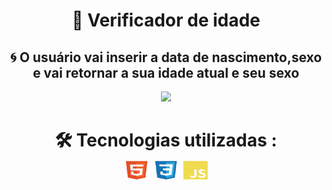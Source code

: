<div align="center">
<h1> 🔰 Verificador de idade
<h2> 🌀 O usuário vai inserir a data de nascimento,sexo e vai retornar a sua idade atual e seu sexo </h2>

<img src="https://user-images.githubusercontent.com/71889483/137917864-c40cdf6b-ab4e-4279-8cc3-5c1fec751a23.png">

  <h1> 🛠 Tecnologias utilizadas : <br>
  <img align="center" alt="Hashimoto-HTML" height="30" width="40" src="https://raw.githubusercontent.com/devicons/devicon/master/icons/html5/html5-original.svg">
  <img align="center" alt="Hashimoto-CSS" height="30" width="40" src="https://raw.githubusercontent.com/devicons/devicon/master/icons/css3/css3-original.svg">
  <img align="center" alt="Hashimoto-JS" height="30" width="40" src="https://raw.githubusercontent.com/devicons/devicon/master/icons/javascript/javascript-plain.svg">
</div>
